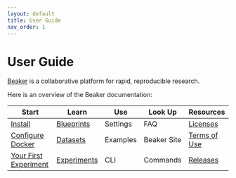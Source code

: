 ```yaml
---
layout: default
title: User Guide
nav_order: 1
---
```


# User Guide

[Beaker](https://beaker-pub.allenai.org) is a collaborative platform for
rapid, reproducible research.

Here is an overview of the Beaker documentation:

| Start | Learn | Use | Look Up   | Resources |
| ----- | ----- | --- | --------- | --------- |
| [Install](/docs/getstarted/install.md) |  [Blueprints](/concepts/blueprints.md) | Settings    | FAQ | [Licenses](/docs/beaker.html)    | 
| [Configure Docker](/docs/getstarted/install.md) |  [Datasets](/concepts/datasets.md) | Examples    | Beaker Site | [Terms of Use](https://beaker-pub.allenai.org/tos)    | 
| [Your First Experiment](/docs/getstarted/first.md) |  [Experiments](/concepts/experiments.md) | CLI   |  Commands | [Releases](https://github.com/allenai/beaker/releases)    | 

